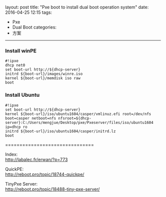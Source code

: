 layout: post
title: "Pxe boot to install dual boot operation system"
date: 2016-04-25 12:15
tags:
- Pxe
- Dual Boot
categories:
- 方案
---

### Install winPE

```
#!ipxe
dhcp net0
set boot-url http://${dhcp-server}
initrd ${boot-url}/images/winre.iso
kernel ${boot-url}/memdisk iso raw
boot
```

### Install Ubuntu

```
#!ipxe
set boot-url http://${dhcp-server}
kernel ${boot-url}/iso/ubuntu1604/casper/vmlinuz.efi root=/dev/nfs boot=casper netboot=nfs nfsroot=${dhcp-server}:C:/Users/mengjue/Desktop/pxe/Pxeserver/files/iso/ubuntu1604 ip=dhcp ro
initrd ${boot-url}/iso/ubuntu1604/casper/initrd.lz
boot
```

===============================

Index:           
<http://labalec.fr/erwan/?p=773>

QuickPE:             
<http://reboot.pro/topic/18744-quickpe/>

TinyPxe Server:         
<http://reboot.pro/topic/18488-tiny-pxe-server/>
